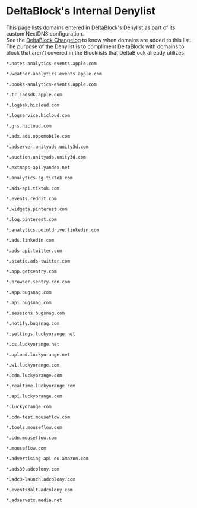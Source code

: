 # DeltaBlock's Internal Denylist
This page lists domains entered in DeltaBlock's Denylist as part of its custom NextDNS configuration.<br>
See the [DeltaBlock Changelog](https://github.com/gabefletch/DeltaBlock#changes) to know when domains are added to this list.<br>
The purpose of the Denylist is to compliment DeltaBlock with domains to block that aren't covered in the Blocklists that DeltaBlock already utilizes.<br>

```
*.notes-analytics-events.apple.com

*.weather-analytics-events.apple.com

*.books-analytics-events.apple.com

*.tr.iadsdk.apple.com

*.logbak.hicloud.com

*.logservice.hicloud.com

*.grs.hicloud.com

*.adx.ads.oppomobile.com

*.adserver.unityads.unity3d.com

*.auction.unityads.unity3d.com

*.extmaps-api.yandex.net

*.analytics-sg.tiktok.com

*.ads-api.tiktok.com

*.events.reddit.com

*.widgets.pinterest.com

*.log.pinterest.com

*.analytics.pointdrive.linkedin.com

*.ads.linkedin.com

*.ads-api.twitter.com

*.static.ads-twitter.com

*.app.getsentry.com

*.browser.sentry-cdn.com

*.app.bugsnag.com

*.api.bugsnag.com

*.sessions.bugsnag.com

*.notify.bugsnag.com

*.settings.luckyorange.net

*.cs.luckyorange.net

*.upload.luckyorange.net

*.w1.luckyorange.com

*.cdn.luckyorange.com

*.realtime.luckyorange.com

*.api.luckyorange.com

*.luckyorange.com

*.cdn-test.mouseflow.com

*.tools.mouseflow.com

*.cdn.mouseflow.com

*.mouseflow.com

*.advertising-api-eu.amazon.com

*.ads30.adcolony.com

*.adc3-launch.adcolony.com

*.events3alt.adcolony.com

*.adservetx.media.net
```
